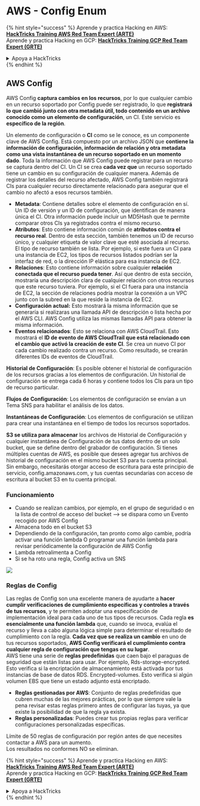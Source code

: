 # AWS - Config Enum

{% hint style="success" %}
Aprende y practica Hacking en AWS:<img src="../../../../.gitbook/assets/image (1) (1) (1) (1).png" alt="" data-size="line">[**HackTricks Training AWS Red Team Expert (ARTE)**](https://training.hacktricks.xyz/courses/arte)<img src="../../../../.gitbook/assets/image (1) (1) (1) (1).png" alt="" data-size="line">\
Aprende y practica Hacking en GCP: <img src="../../../../.gitbook/assets/image (2) (1).png" alt="" data-size="line">[**HackTricks Training GCP Red Team Expert (GRTE)**<img src="../../../../.gitbook/assets/image (2) (1).png" alt="" data-size="line">](https://training.hacktricks.xyz/courses/grte)

<details>

<summary>Apoya a HackTricks</summary>

* Revisa los [**planes de suscripción**](https://github.com/sponsors/carlospolop)!
* **Únete al** 💬 [**grupo de Discord**](https://discord.gg/hRep4RUj7f) o al [**grupo de telegram**](https://t.me/peass) o **síguenos** en **Twitter** 🐦 [**@hacktricks\_live**](https://twitter.com/hacktricks_live)**.**
* **Comparte trucos de hacking enviando PRs a los** [**HackTricks**](https://github.com/carlospolop/hacktricks) y [**HackTricks Cloud**](https://github.com/carlospolop/hacktricks-cloud) repositorios de github.

</details>
{% endhint %}

## AWS Config

AWS Config **captura cambios en los recursos**, por lo que cualquier cambio en un recurso soportado por Config puede ser registrado, lo que **registrará lo que cambió junto con otra metadata útil, todo contenido en un archivo conocido como un elemento de configuración**, un CI. Este servicio es **específico de la región**.

Un elemento de configuración o **CI** como se le conoce, es un componente clave de AWS Config. Está compuesto por un archivo JSON que **contiene la información de configuración, información de relación y otra metadata como una vista instantánea de un recurso soportado en un momento dado**. Toda la información que AWS Config puede registrar para un recurso se captura dentro del CI. Un CI se crea **cada vez que** un recurso soportado tiene un cambio en su configuración de cualquier manera. Además de registrar los detalles del recurso afectado, AWS Config también registrará CIs para cualquier recurso directamente relacionado para asegurar que el cambio no afectó a esos recursos también.

* **Metadata**: Contiene detalles sobre el elemento de configuración en sí. Un ID de versión y un ID de configuración, que identifican de manera única el CI. Otra información puede incluir un MD5Hash que te permite comparar otros CIs ya registrados contra el mismo recurso.
* **Atributos**: Esto contiene información común de **atributos contra el recurso real**. Dentro de esta sección, también tenemos un ID de recurso único, y cualquier etiqueta de valor clave que esté asociada al recurso. El tipo de recurso también se lista. Por ejemplo, si este fuera un CI para una instancia de EC2, los tipos de recursos listados podrían ser la interfaz de red, o la dirección IP elástica para esa instancia de EC2.
* **Relaciones**: Esto contiene información sobre cualquier **relación conectada que el recurso pueda tener**. Así que dentro de esta sección, mostraría una descripción clara de cualquier relación con otros recursos que este recurso tuviera. Por ejemplo, si el CI fuera para una instancia de EC2, la sección de relaciones podría mostrar la conexión a un VPC junto con la subred en la que reside la instancia de EC2.
* **Configuración actual:** Esto mostrará la misma información que se generaría si realizaras una llamada API de descripción o lista hecha por el AWS CLI. AWS Config utiliza las mismas llamadas API para obtener la misma información.
* **Eventos relacionados**: Esto se relaciona con AWS CloudTrail. Esto mostrará el **ID de evento de AWS CloudTrail que está relacionado con el cambio que activó la creación de este CI**. Se crea un nuevo CI por cada cambio realizado contra un recurso. Como resultado, se crearán diferentes IDs de eventos de CloudTrail.

**Historial de Configuración**: Es posible obtener el historial de configuración de los recursos gracias a los elementos de configuración. Un historial de configuración se entrega cada 6 horas y contiene todos los CIs para un tipo de recurso particular.

**Flujos de Configuración**: Los elementos de configuración se envían a un Tema SNS para habilitar el análisis de los datos.

**Instantáneas de Configuración**: Los elementos de configuración se utilizan para crear una instantánea en el tiempo de todos los recursos soportados.

**S3 se utiliza para almacenar** los archivos de Historial de Configuración y cualquier instantánea de Configuración de tus datos dentro de un solo bucket, que se define dentro del grabador de configuración. Si tienes múltiples cuentas de AWS, es posible que desees agregar tus archivos de historial de configuración en el mismo bucket S3 para tu cuenta principal. Sin embargo, necesitarás otorgar acceso de escritura para este principio de servicio, config.amazonaws.com, y tus cuentas secundarias con acceso de escritura al bucket S3 en tu cuenta principal.

### Funcionamiento

* Cuando se realizan cambios, por ejemplo, en el grupo de seguridad o en la lista de control de acceso del bucket —> se dispara como un Evento recogido por AWS Config
* Almacena todo en el bucket S3
* Dependiendo de la configuración, tan pronto como algo cambie, podría activar una función lambda O programar una función lambda para revisar periódicamente la configuración de AWS Config
* Lambda retroalimenta a Config
* Si se ha roto una regla, Config activa un SNS

![](<../../../../.gitbook/assets/image (126).png>)

### Reglas de Config

Las reglas de Config son una excelente manera de ayudarte a **hacer cumplir verificaciones de cumplimiento específicas** **y controles a través de tus recursos**, y te permiten adoptar una especificación de implementación ideal para cada uno de tus tipos de recursos. Cada regla **es esencialmente una función lambda** que, cuando se invoca, evalúa el recurso y lleva a cabo alguna lógica simple para determinar el resultado de cumplimiento con la regla. **Cada vez que se realiza un cambio** en uno de tus recursos soportados, **AWS Config verificará el cumplimiento contra cualquier regla de configuración que tengas en su lugar**.\
AWS tiene una serie de **reglas predefinidas** que caen bajo el paraguas de seguridad que están listas para usar. Por ejemplo, Rds-storage-encrypted. Esto verifica si la encriptación de almacenamiento está activada por tus instancias de base de datos RDS. Encrypted-volumes. Esto verifica si algún volumen EBS que tiene un estado adjunto está encriptado.

* **Reglas gestionadas por AWS**: Conjunto de reglas predefinidas que cubren muchas de las mejores prácticas, por lo que siempre vale la pena revisar estas reglas primero antes de configurar las tuyas, ya que existe la posibilidad de que la regla ya exista.
* **Reglas personalizadas**: Puedes crear tus propias reglas para verificar configuraciones personalizadas específicas.

Límite de 50 reglas de configuración por región antes de que necesites contactar a AWS para un aumento.\
Los resultados no conformes NO se eliminan.

{% hint style="success" %}
Aprende y practica Hacking en AWS:<img src="../../../../.gitbook/assets/image (1) (1) (1) (1).png" alt="" data-size="line">[**HackTricks Training AWS Red Team Expert (ARTE)**](https://training.hacktricks.xyz/courses/arte)<img src="../../../../.gitbook/assets/image (1) (1) (1) (1).png" alt="" data-size="line">\
Aprende y practica Hacking en GCP: <img src="../../../../.gitbook/assets/image (2) (1).png" alt="" data-size="line">[**HackTricks Training GCP Red Team Expert (GRTE)**<img src="../../../../.gitbook/assets/image (2) (1).png" alt="" data-size="line">](https://training.hacktricks.xyz/courses/grte)

<details>

<summary>Apoya a HackTricks</summary>

* Revisa los [**planes de suscripción**](https://github.com/sponsors/carlospolop)!
* **Únete al** 💬 [**grupo de Discord**](https://discord.gg/hRep4RUj7f) o al [**grupo de telegram**](https://t.me/peass) o **síguenos** en **Twitter** 🐦 [**@hacktricks\_live**](https://twitter.com/hacktricks_live)**.**
* **Comparte trucos de hacking enviando PRs a los** [**HackTricks**](https://github.com/carlospolop/hacktricks) y [**HackTricks Cloud**](https://github.com/carlospolop/hacktricks-cloud) repositorios de github.

</details>
{% endhint %}
